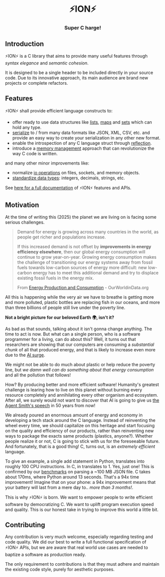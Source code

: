 <div align="center">
  <h1>⚡️ION⚡️</h1>
  <h3>Super C harge!</h3>
</div>

## Introduction

⚡️ION⚡️ is a C library that aims to provide many useful features through *syntax
elegance* and *semantic cohesion*.

It is designed to be a single header to be included directly in your source code. Due
to its innovative approach, its main audience are brand new projects or complete
refactors.

## Features

⚡️ION⚡️ shall provide efficient language constructs to:

  - offer ready to use data structures like [lists](#data-structures),
    [maps](#data-structures) and [sets](#data-structures) which can hold any type.
  - [serialize](#serialization) to / from many data formats like JSON, XML, CSV,
    etc. and provide an easy way to create your serialization in any other new format.
  - enable the introspection of any C language struct through [reflection](#reflection).
  - introduce a [memory management](#memory) approach that can revolutionize
    the way C code is written.

and many other minor improvements like:

  - normalize [io operations](#io) on files, sockets, and memory objects.
  - [standardize data types](#types): integers, decimals, strings, etc.

See [here for a full documentation](docs/README.md) of ⚡️ION⚡️ features and APIs.

## Motivation

At the time of writing this (2025) the planet we are living on is facing some serious
challenges.

> Demand for energy is growing across many countries in the world, as people get richer
> and populations increase.
>
> If this increased demand is not offset by **improvements in energy efficiency
> elsewhere**, then our global energy consumption will continue to grow year-on-year.
> Growing energy consumption makes the challenge of transitioning our energy systems
> away from fossil fuels towards low-carbon sources of energy more difficult: new
> low-carbon energy has to meet this additional demand and try to displace existing
> fossil fuels in the energy mix.
>
> From [Energy Production and Consumption](
https://ourworldindata.org/energy-production-consumption) - OurWorldinData.org

All this is happening while the very air we have to breathe is getting more and more
polluted, plastic bottles are replacing fish in our oceans, and more than three billions
of people still live under the poverty line.

**Not a bright picture for our beloved Earth 🌍, isn't it?**

As bad as that sounds, talking about it isn't gonna change anything. The time to act is
now. But what can a single person, who is a software programmer for a living, can
do about this? Well, it turns out that researchers are showing that our computers are
consuming a *substantial chunk* of all that produced energy, and that is likely to
increase even more due to the [AI surge](
https://davidmytton.blog/how-much-energy-do-data-centers-use/).

We might not be able to do much about plastic or help reduce the poverty line, but *we
damn well can do something about that energy consumption* and all the pollution that
follows!

How? By producing better and more efficient software! Humanity's greatest challenge is
learing how to live on this planet without burning every resource completely and
annihilating every other organism and ecosystem. After all, we surely would not want
to discover that AI is going to give us [the Agent Smith's speech](
https://www.youtube.com/watch?v=YK7nwbtlQV8) in 50 years from now!

We already poured an enormous amount of energy and economy in developing a tech stack
around the C language. Instead of reinventing the wheel every time, we should capitalize
on this heritage and start focusing on the quality and efficiency of our products,
rather than reinventing new ways to package the exacts same products (plastics, anyone?).
Whether people realize it or not, C is going to stick with us for the foreseeable future.
And fortunately, that is a good thing! C, turns out, is an *extremely efficient*
language.

To give an example, a single add statement in Python, translates into roughly 100 CPU
instructions. In C, in translates to 1. Yes, just one! This is confirmed by our
[benchmarks](prf/json/benchmark.png) on parsing a ~100 MB JSON file. C takes about
170ms, where Python around 13 seconds. That's a 94x time improvement! Imagine that on
your phone: a 94x improvement means that your battery will last from a mere day to..
*more than 3 months!*.

This is why ⚡️ION⚡️ is born. We want to empower people to write efficient software by
democratizing C. We want to uplift program execution speed and quality. This is our
honest take in trying to improve this world a little bit.

## Contributing

Any contribution is very much welcome, especially regarding testing and code quality.
We did our best to write a full functional specification of ⚡️ION⚡️ APIs, but we are
aware that real world use cases are needed to baptize a software as production ready.

The only requirement to contributions is that they must adhere and maintain the existing
code style, purely for aesthetic purposes.

